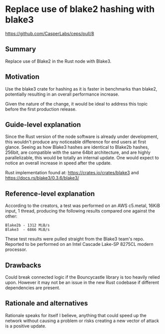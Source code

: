 # Replace use of blake2 hashing with blake3

https://github.com/CasperLabs/ceps/pull/8

## Summary

[summary]: #summary

Replace use of Blake2 in the Rust node with Blake3.

## Motivation

[motivation]: #motivation

Use the blake3 crate for hashing as it is faster in benchmarks than blake2, potentially resulting in an overall performance increase.

Given the nature of the change, it would be ideal to address this topic before the first production release.

## Guide-level explanation

[guide-level-explanation]: #guide-level-explanation

Since the Rust version of the node software is already under development, this wouldn't produce any noticeable difference for end users at first glance. Seeing as how Blake3 hashes are identical to Blake2b hashes, 256bit, are compatible with the same 64bit architecture, and are highly parallelizable, this would be totally an internal update. One would expect to notice an overall increase in speed after the update.

Rust implementation found at:
https://crates.io/crates/blake3 and https://docs.rs/blake3/0.3.6/blake3/

## Reference-level explanation

[reference-level-explanation]: #reference-level-explanation

According to the creators, a test was performed on an AWS c5.metal, 16KiB input, 1 thread, producing the following results compared one against the other:

	Blake2b - 1312 MiB/s
	Blake3  - 6866 MiB/s

These test results were pulled straight from the Blake3 team's repo. Reported to be performed on an Intel Cascade Lake-SP 8275CL modern processor.

## Drawbacks

[drawbacks]: #drawbacks

Could break connected logic if the Bouncycastle library is too heavily relied upon. However it may not be an issue in the new Rust codebase if different dependencies are present.

## Rationale and alternatives

[rationale-and-alternatives]: #rationale-and-alternatives

Rationale speaks for itself I believe, anything that could speed up the network without causing a problem or risks creating a new vector of attack is a positive update.

